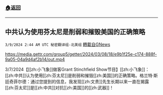 ###  [:house:返回](README.md)
---


## 中共认为使用芬太尼是削弱和摧毁美国的正确策略
`3/9/2024 2:44 AM UTC 秘密翻译组-北美组` [轉載自GNews](https://gnews.org/articles/2378813)


https://media.gettr.com/group5/getter/2024/03/08/18/e9b1f25e-c174-888f-9a05-04a9d4af2b14/out.mp4


3/7/2024【[[zh:小飞象]]做客Grant Stinchfield Show节目】[[zh:小飞象]]：[[zh:中共]]认为使用[[zh:芬太尼]]是削弱和摧毁[[zh:美国]]的正确策略。格兰特·斯廷奇菲尔德：通过您提到的信息，我发现[[zh:文贵]]先生长期以来一直在揭露[[zh:芬太尼]]是[[zh:中共]]对抗[[zh:美国]]的[[zh:武器]]！
